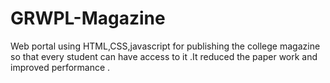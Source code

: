 # GRWPL-Magazine
Web portal using HTML,CSS,javascript for  publishing the college magazine so that every student can have access to it .It reduced the paper work and improved performance .
